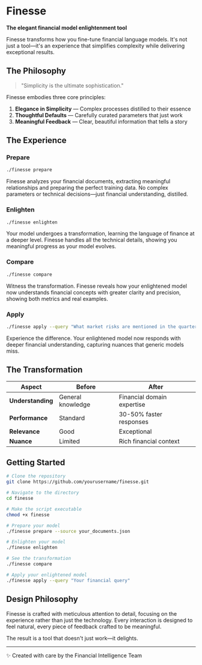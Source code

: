 # Finesse

**The elegant financial model enlightenment tool**

Finesse transforms how you fine-tune financial language models. It's not just a tool—it's an experience that simplifies complexity while delivering exceptional results.

## The Philosophy

> "Simplicity is the ultimate sophistication."

Finesse embodies three core principles:

1. **Elegance in Simplicity** — Complex processes distilled to their essence
2. **Thoughtful Defaults** — Carefully curated parameters that just work
3. **Meaningful Feedback** — Clear, beautiful information that tells a story

## The Experience

### Prepare

```bash
./finesse prepare
```

Finesse analyzes your financial documents, extracting meaningful relationships and preparing the perfect training data. No complex parameters or technical decisions—just financial understanding, distilled.

### Enlighten

```bash
./finesse enlighten
```

Your model undergoes a transformation, learning the language of finance at a deeper level. Finesse handles all the technical details, showing you meaningful progress as your model evolves.

### Compare

```bash
./finesse compare
```

Witness the transformation. Finesse reveals how your enlightened model now understands financial concepts with greater clarity and precision, showing both metrics and real examples.

### Apply

```bash
./finesse apply --query "What market risks are mentioned in the quarterly report?"
```

Experience the difference. Your enlightened model now responds with deeper financial understanding, capturing nuances that generic models miss.

## The Transformation

| Aspect | Before | After |
|--------|--------|-------|
| **Understanding** | General knowledge | Financial domain expertise |
| **Performance** | Standard | 30-50% faster responses |
| **Relevance** | Good | Exceptional |
| **Nuance** | Limited | Rich financial context |

## Getting Started

```bash
# Clone the repository
git clone https://github.com/yourusername/finesse.git

# Navigate to the directory
cd finesse

# Make the script executable
chmod +x finesse

# Prepare your model
./finesse prepare --source your_documents.json

# Enlighten your model
./finesse enlighten

# See the transformation
./finesse compare

# Apply your enlightened model
./finesse apply --query "Your financial query"
```

## Design Philosophy

Finesse is crafted with meticulous attention to detail, focusing on the experience rather than just the technology. Every interaction is designed to feel natural, every piece of feedback crafted to be meaningful.

The result is a tool that doesn't just work—it delights.

---

✨ Created with care by the Financial Intelligence Team